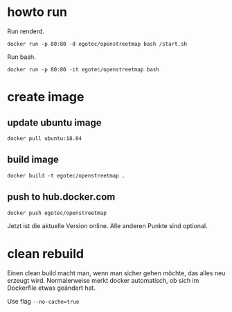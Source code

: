 # howto run

Run renderd.

````
docker run -p 80:80 -d egotec/openstreetmap bash /start.sh
````

Run bash.

````
docker run -p 80:80 -it egotec/openstreetmap bash
````

# create image

## update ubuntu image

````
docker pull ubuntu:18.04
````

## build image

````
docker build -t egotec/openstreetmap .
````

## push to hub.docker.com

````
docker push egotec/openstreetmap
````

Jetzt ist die aktuelle Version online. Alle anderen Punkte sind optional.

# clean rebuild

Einen clean build macht man, wenn man sicher gehen möchte, das alles neu erzeugt wird.
Normalerweise merkt docker automatisch, ob sich im Dockerfile etwas geändert hat.

Use flag `--no-cache=true`
